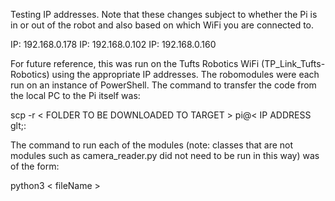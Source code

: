 Testing IP addresses. Note that these changes subject to whether the Pi is in or out of the robot
and also based on which WiFi you are connected to.

IP: 192.168.0.178
IP: 192.168.0.102
IP: 192.168.0.160


For future reference, this was run on the Tufts Robotics WiFi (TP_Link_Tufts-Robotics) using
the appropriate IP addresses. The robomodules were each run on an instance of PowerShell. The 
command to transfer the code from the local PC to the Pi itself was:

scp -r &lt; FOLDER TO BE DOWNLOADED TO TARGET &gt; pi@&lt; IP ADDRESS glt;:

The command to run each of the modules (note: classes that are not modules such as camera_reader.py
did not need to be run in this way) was of the form:


python3 &lt; fileName &gt;
